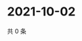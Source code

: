 # 2021-10-02

共 0 条

<!-- BEGIN WEIBO -->
<!-- 最后更新时间 Sat Oct 02 2021 22:12:23 GMT+0800 (China Standard Time) -->

<!-- END WEIBO -->
